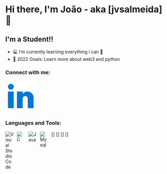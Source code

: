 # Hi there, I'm João - aka [jvsalmeida] 👋 

## I'm a Student!!
- 💻 I’m currently learning everything i can 🤣
- 🥅 2022 Goals: Learn more about web3 and python

### Connect with me:
[![website](./img/linkedin.svg)](https://linkedin.com/in/jvsalmeida)


### Languages and Tools:
[<img align="left" alt="Visual Studio Code" width="26px" src="https://cdn.jsdelivr.net/gh/devicons/devicon/icons/vscode/vscode-original.svg" style="padding-right:10px;" />]
[<img align="left" alt="C" width="26px" src="https://cdn.jsdelivr.net/gh/devicons/devicon/icons/c/c-original.svg" style="padding-right:10px;" />]
[<img align="left" alt="Java" width="26px" src="https://cdn.jsdelivr.net/gh/devicons/devicon/icons/java/java-original.svg" style="padding-right:10px;" />]
[<img align="left" alt="Mysql" width="26px" src="https://cdn.jsdelivr.net/gh/devicons/devicon/icons/mysql/mysql-original.svg" style="padding-right:10px;" />]
<br />
<br />

[linkedin]: https://linkedin.com/in/jvsalmeida
